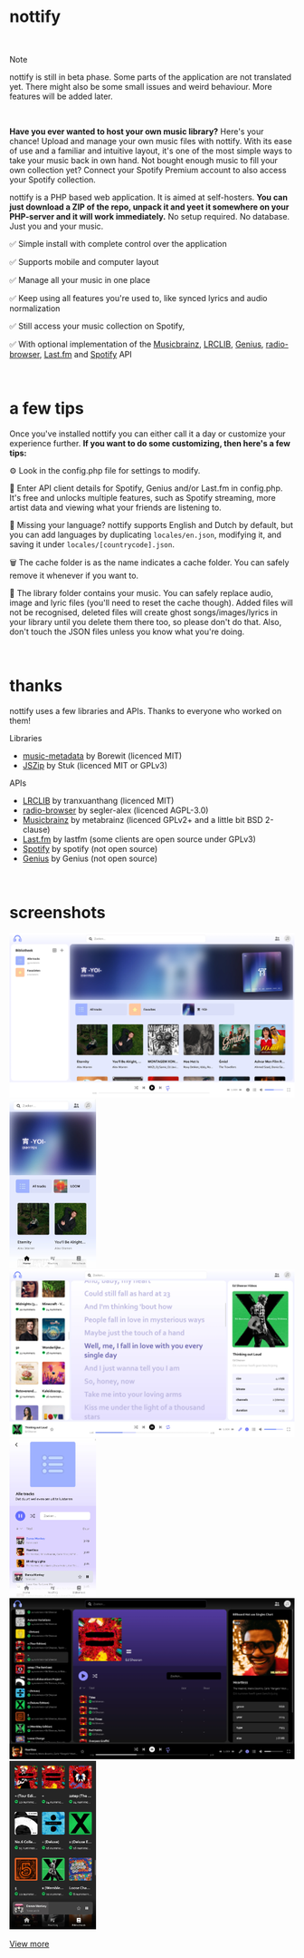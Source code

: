 # nottify

<br>

> [!NOTE]  
> nottify is still in beta phase. Some parts of the application are not translated yet. There might also be some small issues and weird behaviour. More features will be added later.

<br>

**Have you ever wanted to host your own music library?** Here's your chance! Upload and manage your own music files with nottify. With its ease of use and a familiar and intuitive layout, it's one of the most simple ways to take your music back in own hand. Not bought enough music to fill your own collection yet? Connect your Spotify Premium account to also access your Spotify collection.

nottify is a PHP based web application. It is aimed at self-hosters. **You can just download a ZIP of the repo, unpack it and yeet it somewhere on your PHP-server and it will work immediately.** No setup required. No database. Just you and your music.

✅ Simple install with complete control over the application

✅ Supports mobile and computer layout

✅ Manage all your music in one place

✅ Keep using all features you're used to, like synced lyrics and audio normalization

✅ Still access your music collection on Spotify, 

✅ With optional implementation of the [Musicbrainz](https://musicbrainz.org/doc/MusicBrainz_API), [LRCLIB](https://lrclib.net/docs), [Genius](https://docs.genius.com), [radio-browser](https://api.radio-browser.info/), [Last.fm](https://www.last.fm/api) and [Spotify](https://developer.spotify.com) API

<br>

# a few tips
Once you've installed nottify you can either call it a day or customize your experience further. **If you want to do some customizing, then here's a few tips:**

⚙️ Look in the config.php file for settings to modify.

🔑 Enter API client details for Spotify, Genius and/or Last.fm in config.php. It's free and unlocks multiple features, such as Spotify streaming, more artist data and viewing what your friends are listening to.

📜 Missing your language? nottify supports English and Dutch by default, but you can add languages by duplicating `locales/en.json`, modifying it, and saving it under `locales/[countrycode].json`.

🗑️ The cache folder is as the name indicates a cache folder. You can safely remove it whenever if you want to.

📂 The library folder contains your music. You can safely replace audio, image and lyric files (you'll need to reset the cache though). Added files will not be recognised, deleted files will create ghost songs/images/lyrics in your library until you delete them there too, so please don't do that. Also, don't touch the JSON files unless you know what you're doing.

<br>

# thanks
nottify uses a few libraries and APIs. Thanks to everyone who worked on them!

Libraries
- [music-metadata](https://github.com/Borewit/music-metadata) by Borewit (licenced MIT)
- [JSZip](https://github.com/Stuk/jszip) by Stuk (licenced MIT or GPLv3)

APIs
- [LRCLIB](https://github.com/tranxuanthang/lrclib) by tranxuanthang (licenced MIT)
- [radio-browser](https://github.com/segler-alex/radiobrowser) by segler-alex (licenced AGPL-3.0)
- [Musicbrainz](https://github.com/metabrainz/musicbrainz-server) by metabrainz (licenced GPLv2+ and a little bit BSD 2-clause)
- [Last.fm](https://github.com/lastfm/) by lastfm (some clients are open source under GPLv3)
- [Spotify](https://github.com/spotify/) by spotify (not open source)
- [Genius](https://github.com/Genius/) by Genius (not open source)

<br>

# screenshots
<img src="screenshots/home.webp" width="512"/><img src="screenshots/home-phone.webp" width="153"/>
<img src="screenshots/lyrics.webp" width="512"/><img src="screenshots/album-phone.webp" width="153"/>
<img src="screenshots/album-dark.webp" width="512"/><img src="screenshots/library-phone-dark.webp" width="153"/>

[View more](screenshots/)

